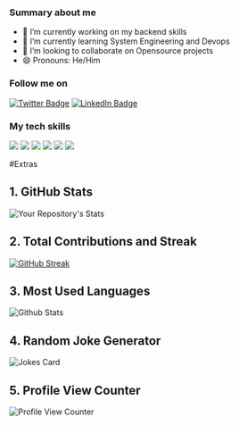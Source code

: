 
<!--**Magna-tech/Magna-tech** is a ✨ _special_ ✨ repository because its `README.md` (this file) appears on your GitHub profile.-->

### Summary about me

- 🔭 I’m currently working on my backend skills
- 🌱 I’m currently learning System Engineering and Devops
- 👯 I’m looking to collaborate on Opensource projects
- 😄 Pronouns: He/Him


<!-- - 💬 Ask me about C and Java -->
<!-- - ⚡ Fun fact: I love C 😄 -->

<!-- - 📫 How to reach me: use my email (magembenath@gmail.com)-->
<!-- - 🤔 I’m looking for help with -->




<!--[![Nathan's GitHub Banner](./assets/banner.jpg)]-->

### Follow me on 
[![Twitter Badge](https://img.shields.io/badge/Twitter-Profile-informational?style=flat&logo=twitter&logoColor=white&color=1CA2F1)](https://twitter.com/)
[![LinkedIn Badge](https://img.shields.io/badge/LinkedIn-Profile-informational?style=flat&logo=linkedin&logoColor=white&color=0D76A8)](https://www.linkedin.com/in/nathanomeri/)


### My tech skills
[](https://img.shields.io/badge/Style-CSS-informational?style=flat&logo=css3&logoColor=white&color=4AB197)
![](https://img.shields.io/badge/Java-informational?style=flat&logo=Java&logoColor=white&color=4AB197)
![](https://img.shields.io/badge/JS-Node-informational?style=flat&logo=JavaScript&logoColor=white&color=4AB197)
![](https://img.shields.io/badge/Code-MySQL-informational?style=flat&logo=MySQL&logoColor=white&color=4AB197)
![](https://img.shields.io/badge/Test-Python-informational?style=flat&logo=Python&logoColor=white&color=4AB197)
![](https://img.shields.io/badge/Tools-GitHub-informational?style=flat&logo=GitHub&logoColor=white&color=4AB197)
![](https://img.shields.io/badge/Tools-GitLab-informational?style=flat&logo=GitLab&logoColor=white&color=4AB197)


#Extras
## 1. GitHub Stats
![Your Repository's Stats](https://github-readme-stats.vercel.app/api?username=Magna-tech&show_icons=true&theme=dark)
## 2. Total Contributions and Streak
[![GitHub Streak](https://streak-stats.demolab.com/?user=Magna-tech&theme=dark)](https://git.io/streak-stats)
## 3. Most Used Languages
![Github Stats](https://github-readme-stats.vercel.app/api/top-langs/?username=Magna-tech&theme=tokyonight&hide_border=false&include_all_commits=true&count_private=true&layout=compact)
<!---## 4. Contributors Badge -->
<!---![Your Repository's Stats](https://contrib.rocks/image?repo=Magna-tech/Magna-tech)-->
## 4. Random Joke Generator
![Jokes Card](https://readme-jokes.vercel.app/api)
## 5. Profile View Counter
![Profile View Counter](https://komarev.com/ghpvc/?username=Magna-tech)
